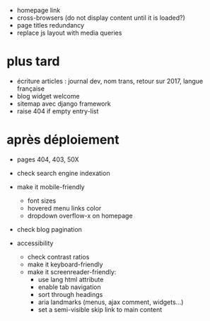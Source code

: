 * homepage link
* cross-browsers (do not display content until it is loaded?)
* page titles redundancy
* replace js layout with media queries

# plus tard
* écriture articles : journal dev, nom trans, retour sur 2017, langue française
* blog widget welcome
* sitemap avec django framework
* raise 404 if empty entry-list

# après déploiement
* pages 404, 403, 50X
* check search engine indexation
* make it mobile-friendly
    * font sizes
    * hovered menu links color
    * dropdown overflow-x on homepage
* check blog pagination

* accessibility
  * check contrast ratios
  * make it keyboard-friendly
  * make it screenreader-friendly:
    * use lang html attribute
    * enable tab navigation
    * sort through headings
    * aria landmarks (menus, ajax comment, widgets...)
    * set a semi-visible skip link to main content
